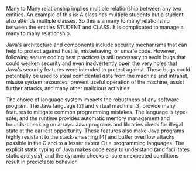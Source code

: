 Many to Many relationship implies multiple relationship between any two entities. An example of this is: A class has multiple students but a student also attends multiple classes. So this is a many to many relationship between the entities STUDENT and CLASS. It is complicated to manage a many to many relationship.

Java's architecture and components include security mechanisms that can help to protect against hostile, misbehaving, or unsafe code. However, following secure coding best practices is still necessary to avoid bugs that could weaken security and even inadvertently open the very holes that Java's security features were intended to protect against. These bugs could potentially be used to steal confidential data from the machine and intranet, misuse system resources, prevent useful operation of the machine, assist further attacks, and many other malicious activities.

The choice of language system impacts the robustness of any software program. The Java language [2] and virtual machine [3] provide many features to mitigate common programming mistakes. The language is type-safe, and the runtime provides automatic memory management and bounds-checking on arrays. Java programs and libraries check for illegal state at the earliest opportunity. These features also make Java programs highly resistant to the stack-smashing [4] and buffer overflow attacks possible in the C and to a lesser extent C++ programming languages. The explicit static typing of Java makes code easy to understand (and facilitates static analysis), and the dynamic checks ensure unexpected conditions result in predictable behavior.